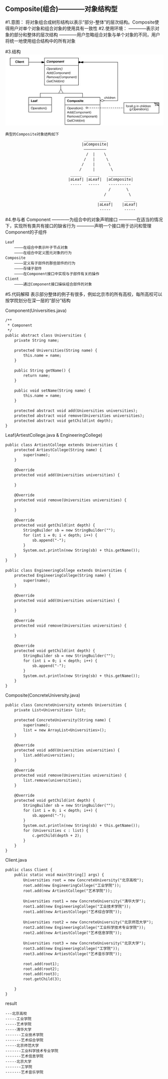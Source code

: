 Composite(组合)————对象结构型
-------------
#1.意图：
将对象组合成树形结构以表示“部分-整体”的层次结构。Composite使得用户对单个对象和组合对象的使用具有一致性
#2.使用环境：
    ————表示对象的部分和整体的层次结构
    ————用户忽略组合对象与单个对象的不同，用户将统一地使用组合结构中的所有对象



#3.结构
![github](https://github.com/IceDcap/Gof-DesignPatterns/blob/master/uml/Composite.JPG "Composite")
    
    典型的Composite对象结构如下    
                                       __________
                                      |aComposite|
                                       ——————————
                                        /  |    \
                                       /   |     \   
                                      /    |      \    
                                     /     |       \      
                                 _____   _____    __________
                                |aLeaf| |aLeaf|  |aComposite|  
                                 -----   -----    ----------
                                                  /       \                
                                                /          \
                                              _____      _____
                                             |aLeaf|    |aLeaf|
                                              -----      -----
#4.参与者
    Component
        ————为组合中的对象声明接口
        ————在适当的情况下，实现所有类共有接口的缺省行为
        ————声明一个接口用于访问和管理Component的子组件
        
    Leaf
        ————在组合中表示叶子节点对象
        ————在组合中定义图元对象的行为
    Composite
        ————定义有子部件的那些部件的行为
        ————存储子部件
        ————在Component接口中实现与子部件有关的操作
    Client
        ————通过Component接口操纵组合部件的对象
#5.代码解释
表示部分整体的例子有很多，例如北京市的所有高校，每所高校可以按学院划分在深一层的“部分”结构

Component(Universities.java)
    
    /**
     * Component
     */
    public abstract class Universities {
        private String name;
    
        protected Universities(String name) {
            this.name = name;
        }
    
        public String getName() {
            return name;
        }
    
        public void setName(String name) {
            this.name = name;
        }
    
        protected abstract void add(Universities universities);
        protected abstract void remove(Universities universities);
        protected abstract void getChild(int depth);
    }

Leaf(ArtiestCollege.java & EngineeringCollege)

    public class ArtiestCollege extends Universities {
        protected ArtiestCollege(String name) {
            super(name);
        }
    
        @Override
        protected void add(Universities universities) {
    
        }
    
        @Override
        protected void remove(Universities universities) {
    
        }
    
        @Override
        protected void getChild(int depth) {
            StringBuilder sb = new StringBuilder("");
            for (int i = 0; i < depth; i++) {
                sb.append("-");
            }
            System.out.println(new String(sb) + this.getName());
        }
    }
    
    public class EngineeringCollege extends Universities {
        protected EngineeringCollege(String name) {
            super(name);
        }
    
        @Override
        protected void add(Universities universities) {
    
        }
    
        @Override
        protected void remove(Universities universities) {
    
        }
    
        @Override
        protected void getChild(int depth) {
            StringBuilder sb = new StringBuilder("");
            for (int i = 0; i < depth; i++) {
                sb.append("-");
            }
            System.out.println(new String(sb) + this.getName());
        }
    }
     
Composite(ConcreteUniversity.java)

    public class ConcreteUniversity extends Universities {
        private List<Universities> list;
    
        protected ConcreteUniversity(String name) {
            super(name);
            list = new ArrayList<Universities>();
        }
    
        @Override
        protected void add(Universities universities) {
            list.add(universities);
        }
    
        @Override
        protected void remove(Universities universities) {
            list.remove(universities);
        }
    
        @Override
        protected void getChild(int depth) {
            StringBuilder sb = new StringBuilder("");
            for (int i = 0; i < depth; i++) {
                sb.append("-");
            }
            System.out.println(new String(sb) + this.getName());
            for (Universities c : list) {
                c.getChild(depth + 2);
            }
        }
    }

Client.java
    
    public class Client {
        public static void main(String[] args) {
            Universities root = new ConcreteUniversity("北京高校");
            root.add(new EngineeringCollege("工业学院"));
            root.add(new ArtiestCollege("艺术学院"));
    
            Universities root1 = new ConcreteUniversity("清华大学");
            root1.add(new EngineeringCollege("工业技术学院"));
            root1.add(new ArtiestCollege("艺术综合学院"));
    
            Universities root2 = new ConcreteUniversity("北京师范大学");
            root2.add(new EngineeringCollege("工业科学技术专业学院"));
            root2.add(new ArtiestCollege("艺术信息学院"));
    
            Universities root3 = new ConcreteUniversity("北京大学");
            root3.add(new EngineeringCollege("工学院"));
            root3.add(new ArtiestCollege("艺术音乐学院"));
    
            root.add(root1);
            root.add(root2);
            root.add(root3);
            root.getChild(3);
    
        }
    }

result

    ---北京高校
    -----工业学院
    -----艺术学院
    -----清华大学
    -------工业技术学院
    -------艺术综合学院
    -----北京师范大学
    -------工业科学技术专业学院
    -------艺术信息学院
    -----北京大学
    -------工学院
    -------艺术音乐学院
    
    